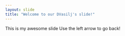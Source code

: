 ```yaml
---
layout: slide
title: "Welcome to our DVasilj's slide!"
---
```

This is my awesome slide
Use the left arrow to go back!
